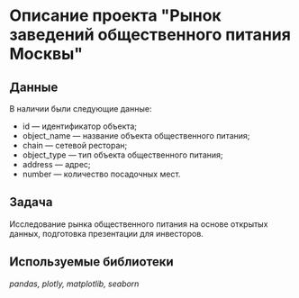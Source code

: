 # Описание проекта "Рынок заведений общественного питания Москвы"

## Данные
В наличии были следующие данные:

* id — идентификатор объекта;
* object_name — название объекта общественного питания;
* chain — сетевой ресторан;
* object_type — тип объекта общественного питания;
* address — адрес;
* number — количество посадочных мест.

## Задача
Исследование рынка общественного питания на основе открытых данных, подготовка презентации для инвесторов.

## Используемые библиотеки
*pandas, plotly, matplotlib, seaborn*
